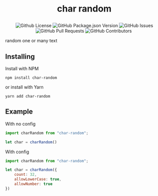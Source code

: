 # <p align="center"> char random </p>

<p align="center">
    <img alt="Github License" src="https://img.shields.io/github/license/Arikato111/char-random" />
    <img alt="GitHub Package.json Version" src="https://img.shields.io/github/package-json/v/Arikato111/char-random" />
    <img alt="GitHub Issues" src="https://img.shields.io/github/issues/Arikato111/char-random" />
    <img alt="GitHub Pull Requests" src="https://img.shields.io/github/issues-pr/Arikato111/char-random" />
    <img alt="GitHub Contributors" src="https://img.shields.io/github/contributors/Arikato111/char-random" />
    <img alt="" src="https://img.shields.io/github/repo-size/Arikato111/char-random" />
</p>

random one or many text

## Installing

Install with NPM
```
npm install char-random
```
or install with Yarn
```
yarn add char-random
```

## Example

With no config

```js
import charRandom from "char-random";

let char = charRandom()
```

With config

```js
import charRandom from "char-random";

let char = charRandom({
    count: 32,
    allowLowerCase: true,
    allowNumber: true
})
```
